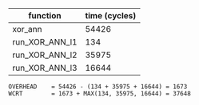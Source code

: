 function       | time (cycles)
---------------|--------------
xor_ann        | 54426
run_XOR_ANN_l1 | 134
run_XOR_ANN_l2 | 35975
run_XOR_ANN_l3 | 16644

```
OVERHEAD    = 54426 - (134 + 35975 + 16644) = 1673
WCRT        = 1673 + MAX(134, 35975, 16644) = 37648
```


